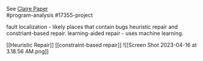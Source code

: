 See [Claire Paper](http://www.cs.cmu.edu/~clegoues/docs/legoues-cacm2019.pdf)  
#program-analysis #17355-project



fault localization - likely places that contain bugs
heuristic repair and constriant-based repair.
learning-aided repair - uses machine learning.

[[Heuristic Repair]]
[[constraint-based repair]]
![[Screen Shot 2023-04-16 at 3.18.56 AM.png]]